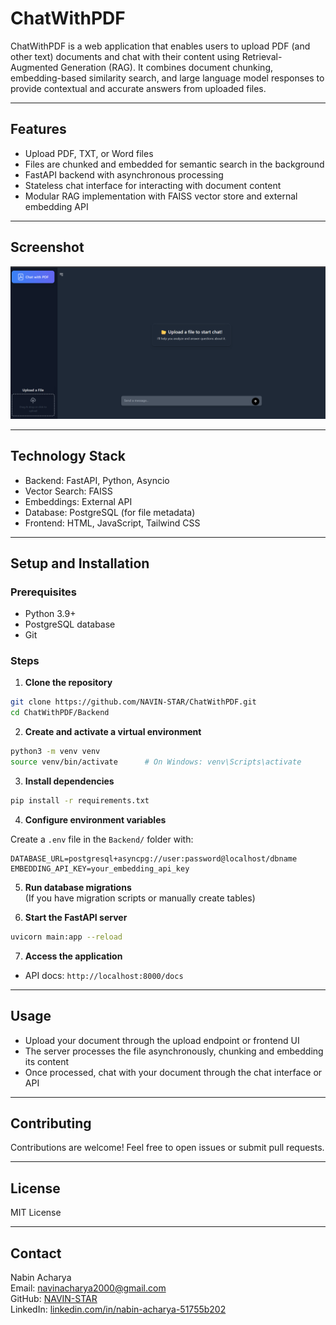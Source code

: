 
# ChatWithPDF

ChatWithPDF is a web application that enables users to upload PDF (and other text) documents and chat with their content using Retrieval-Augmented Generation (RAG). It combines document chunking, embedding-based similarity search, and large language model responses to provide contextual and accurate answers from uploaded files.

---

## Features

- Upload PDF, TXT, or Word files
- Files are chunked and embedded for semantic search in the background
- FastAPI backend with asynchronous processing
- Stateless chat interface for interacting with document content
- Modular RAG implementation with FAISS vector store and external embedding API

---

## Screenshot

<!-- Replace the below with your own screenshots -->

![ChatWithPDF - Upload Screen](image.png)

---

## Technology Stack

- Backend: FastAPI, Python, Asyncio
- Vector Search: FAISS
- Embeddings: External API
- Database: PostgreSQL (for file metadata)
- Frontend: HTML, JavaScript, Tailwind CSS

---

## Setup and Installation

### Prerequisites

- Python 3.9+
- PostgreSQL database
- Git

### Steps

1. **Clone the repository**

```bash
git clone https://github.com/NAVIN-STAR/ChatWithPDF.git
cd ChatWithPDF/Backend
```

2. **Create and activate a virtual environment**

```bash
python3 -m venv venv
source venv/bin/activate      # On Windows: venv\Scripts\activate
```

3. **Install dependencies**

```bash
pip install -r requirements.txt
```

4. **Configure environment variables**

Create a `.env` file in the `Backend/` folder with:

```env
DATABASE_URL=postgresql+asyncpg://user:password@localhost/dbname
EMBEDDING_API_KEY=your_embedding_api_key
```

5. **Run database migrations**  
(If you have migration scripts or manually create tables)

6. **Start the FastAPI server**

```bash
uvicorn main:app --reload
```

7. **Access the application**

- API docs: `http://localhost:8000/docs`

---

## Usage

- Upload your document through the upload endpoint or frontend UI
- The server processes the file asynchronously, chunking and embedding its content
- Once processed, chat with your document through the chat interface or API

---

## Contributing

Contributions are welcome! Feel free to open issues or submit pull requests.

---

## License

MIT License

---

## Contact

Nabin Acharya  
Email: navinacharya2000@gmail.com  
GitHub: [NAVIN-STAR](https://github.com/NAVIN-STAR)  
LinkedIn: [linkedin.com/in/nabin-acharya-51755b202](https://linkedin.com/in/nabin-acharya-51755b202)
